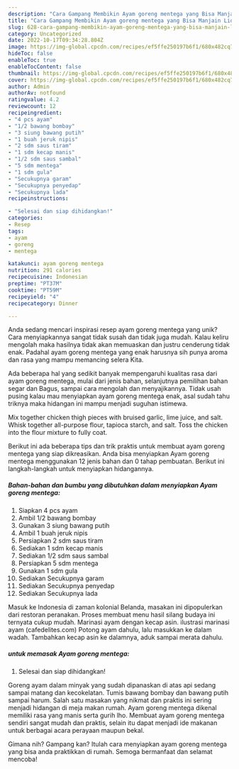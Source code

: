 ```yaml
---
description: "Cara Gampang Membikin Ayam goreng mentega yang Bisa Manjain Lidah"
title: "Cara Gampang Membikin Ayam goreng mentega yang Bisa Manjain Lidah"
slug: 628-cara-gampang-membikin-ayam-goreng-mentega-yang-bisa-manjain-lidah
category: Uncategorized
date: 2022-10-17T09:34:28.804Z
image: https://img-global.cpcdn.com/recipes/ef5ffe250197b6f1/680x482cq70/ayam-goreng-mentega-foto-resep-utama.jpg
hideToc: false
enableToc: true
enableTocContent: false
thumbnail: https://img-global.cpcdn.com/recipes/ef5ffe250197b6f1/680x482cq70/ayam-goreng-mentega-foto-resep-utama.jpg
cover: https://img-global.cpcdn.com/recipes/ef5ffe250197b6f1/680x482cq70/ayam-goreng-mentega-foto-resep-utama.jpg
author: Admin
authorAv: notfound
ratingvalue: 4.2
reviewcount: 12
recipeingredient:
- "4 pcs ayam"
- "1/2 bawang bombay"
- "3 siung bawang putih"
- "1 buah jeruk nipis"
- "2 sdm saus tiram"
- "1 sdm kecap manis"
- "1/2 sdm saus sambal"
- "5 sdm mentega"
- "1 sdm gula"
- "Secukupnya garam"
- "Secukupnya penyedap"
- "Secukupnya lada"
recipeinstructions:

- "Selesai dan siap dihidangkan!"
categories:
- Resep
tags:
- ayam
- goreng
- mentega

katakunci: ayam goreng mentega 
nutrition: 291 calories
recipecuisine: Indonesian
preptime: "PT37M"
cooktime: "PT59M"
recipeyield: "4"
recipecategory: Dinner

---
```





Anda sedang mencari inspirasi resep ayam goreng mentega yang unik? Cara menyiapkannya sangat tidak susah dan tidak juga mudah. Kalau keliru mengolah maka hasilnya tidak akan memuaskan dan justru cenderung tidak enak. Padahal ayam goreng mentega yang enak harusnya sih punya aroma dan rasa yang mampu memancing selera Kita.





Ada beberapa hal yang sedikit banyak mempengaruhi kualitas rasa dari ayam goreng mentega, mulai dari jenis bahan, selanjutnya pemilihan bahan segar dan Bagus, sampai cara mengolah dan menyajikannya. Tidak usah pusing kalau mau menyiapkan ayam goreng mentega enak,      asal sudah tahu triknya maka hidangan ini mampu menjadi suguhan istimewa.














Mix together chicken thigh pieces with bruised garlic, lime juice, and salt. Whisk together all-purpose flour, tapioca starch, and salt. Toss the chicken into the flour mixture to fully coat.






Berikut ini ada beberapa tips dan trik praktis untuk membuat ayam goreng mentega yang siap dikreasikan. Anda bisa menyiapkan Ayam goreng mentega menggunakan 12 jenis bahan dan 0 tahap pembuatan. Berikut ini langkah-langkah untuk menyiapkan hidangannya.

<!--inarticleads1-->

##### Bahan-bahan dan bumbu yang dibutuhkan dalam menyiapkan Ayam goreng mentega:

1. Siapkan 4 pcs ayam
1. Ambil 1/2 bawang bombay
1. Gunakan 3 siung bawang putih
1. Ambil 1 buah jeruk nipis
1. Persiapkan 2 sdm saus tiram
1. Sediakan 1 sdm kecap manis
1. Sediakan 1/2 sdm saus sambal
1. Persiapkan 5 sdm mentega
1. Gunakan 1 sdm gula
1. Sediakan Secukupnya garam
1. Sediakan Secukupnya penyedap
1. Sediakan Secukupnya lada


Masuk ke Indonesia di zaman kolonial Belanda, masakan ini dipopulerkan dari restoran peranakan. Proses membuat menu hasil silang budaya ini ternyata cukup mudah. Marinasi ayam dengan kecap asin. ilustrasi marinasi ayam (cafedelites.com) Potong ayam dahulu, lalu masukkan ke dalam wadah. Tambahkan kecap asin ke dalamnya, aduk sampai merata dahulu. 

<!--inarticleads2-->

#####  untuk memasak Ayam goreng mentega:


1. Selesai dan siap dihidangkan!

Goreng ayam dalam minyak yang sudah dipanaskan di atas api sedang sampai matang dan kecokelatan. Tumis bawang bombay dan bawang putih sampai harum. Salah satu masakan yang nikmat dan praktis ini sering menjadi hidangan di meja makan rumah. Ayam goreng mentega dikenal memiliki rasa yang manis serta gurih lho. Membuat ayam goreng mentega sendiri sangat mudah dan praktis, selain itu dapat menjadi ide makanan untuk berbagai acara perayaan maupun bekal. 

Gimana nih? Gampang kan? Itulah cara menyiapkan ayam goreng mentega yang bisa anda praktikkan di rumah. Semoga bermanfaat dan selamat mencoba!
